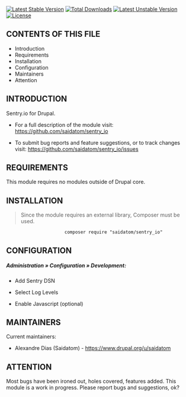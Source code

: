 [![Latest Stable Version](https://poser.pugx.org/saidatom/sentry_io/v)](//packagist.org/packages/saidatom/sentry_io) [![Total Downloads](https://poser.pugx.org/saidatom/sentry_io/downloads)](//packagist.org/packages/saidatom/sentry_io) [![Latest Unstable Version](https://poser.pugx.org/saidatom/sentry_io/v/unstable)](//packagist.org/packages/saidatom/sentry_io) [![License](https://poser.pugx.org/saidatom/sentry_io/license)](//packagist.org/packages/saidatom/sentry_io)

CONTENTS OF THIS FILE
---------------------

 * Introduction
 * Requirements
 * Installation
 * Configuration
 * Maintainers
 * Attention

INTRODUCTION
------------

Sentry.io for Drupal.

 * For a full description of the module visit:
   https://github.com/saidatom/sentry_io

 * To submit bug reports and feature suggestions, or to track changes visit:
   https://github.com/saidatom/sentry_io/issues

REQUIREMENTS
------------

This module requires no modules outside of Drupal core.

INSTALLATION
------------

 > Since the module requires an external library, Composer must be used.

                          composer require "saidatom/sentry_io"

CONFIGURATION
-------------

  ##### Administration » Configuration » Development:

   - Add Sentry DSN

   - Select Log Levels

   - Enable Javascript (optional)


MAINTAINERS
-----------

Current maintainers:
 * Alexandre Dias (Saidatom) - https://www.drupal.org/u/saidatom

ATTENTION
---------

Most bugs have been ironed out, holes covered, features added. This module
is a work in progress. Please report bugs and suggestions, ok?

